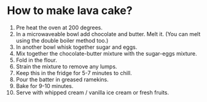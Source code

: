<h1> How to make lava cake?</h1> 

1. Pre heat the oven at 200 degrees.<br>
2. In a microwaveable bowl add chocolate and butter. Melt it. (You can melt using the double boiler method too.)<br>
3. In another bowl whisk together sugar and eggs.<br>
4. Mix together the chocolate-butter mixture with the sugar-eggs mixture.<br>
5. Fold in the flour.<br>
6. Strain the mixture to remove any lumps.<br>
7. Keep this in the fridge for 5-7 minutes to chill.<br>
8. Pour the batter in greased ramekins.<br>
9. Bake for 9-10 minutes.<br>
10. Serve with whipped cream / vanilla ice cream or fresh fruits.<br>